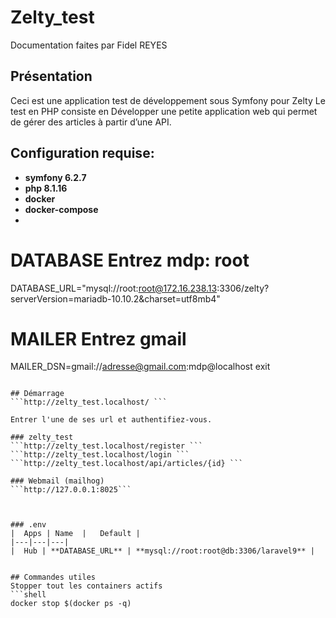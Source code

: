 # Zelty_test
Documentation faites par Fidel REYES
## Présentation
Ceci est une application test de développement 
sous Symfony pour Zelty
Le test en PHP consiste en Développer une petite application web qui permet 
de gérer des articles à partir d’une API.

## Configuration requise:

- **symfony 6.2.7**
- **php 8.1.16**
- **docker**
- **docker-compose**
- 

# DATABASE Entrez mdp: root
DATABASE_URL="mysql://root:root@172.16.238.13:3306/zelty?serverVersion=mariadb-10.10.2&charset=utf8mb4"

# MAILER Entrez gmail
MAILER_DSN=gmail://adresse@gmail.com:mdp@localhost
exit
```

## Démarrage
```http://zelty_test.localhost/ ```

Entrer l'une de ses url et authentifiez-vous.

### zelty_test
```http://zelty_test.localhost/register ```
```http://zelty_test.localhost/login ```
```http://zelty_test.localhost/api/articles/{id} ```

### Webmail (mailhog)
```http://127.0.0.1:8025```



### .env
|  Apps | Name  |   Default | 
|---|---|---|
|  Hub | **DATABASE_URL** | **mysql://root:root@db:3306/laravel9** |


## Commandes utiles
Stopper tout les containers actifs
```shell
docker stop $(docker ps -q)
```
